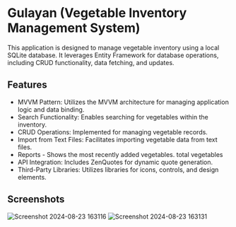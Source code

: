 # Gulayan (Vegetable Inventory Management System)

This application is designed to manage vegetable inventory using a local SQLite database. It leverages Entity Framework for database operations, including CRUD functionality, data fetching, and updates.

## Features
- MVVM Pattern: Utilizes the MVVM architecture for managing application logic and data binding.
- Search Functionality: Enables searching for vegetables within the inventory.
- CRUD Operations: Implemented for managing vegetable records.
- Import from Text Files: Facilitates importing vegetable data from text files.
- Reports - Shows the most recently added vegetables. total vegetables
- API Integration: Includes ZenQuotes for dynamic quote generation.
- Third-Party Libraries: Utilizes libraries for icons, controls, and design elements.

## Screenshots
![Screenshot 2024-08-23 163116](https://github.com/user-attachments/assets/f0594725-4d20-442c-a5ef-84cf4f770d5c)
![Screenshot 2024-08-23 163131](https://github.com/user-attachments/assets/e244d126-1414-48cf-abe3-8a0c4fc71f81)
